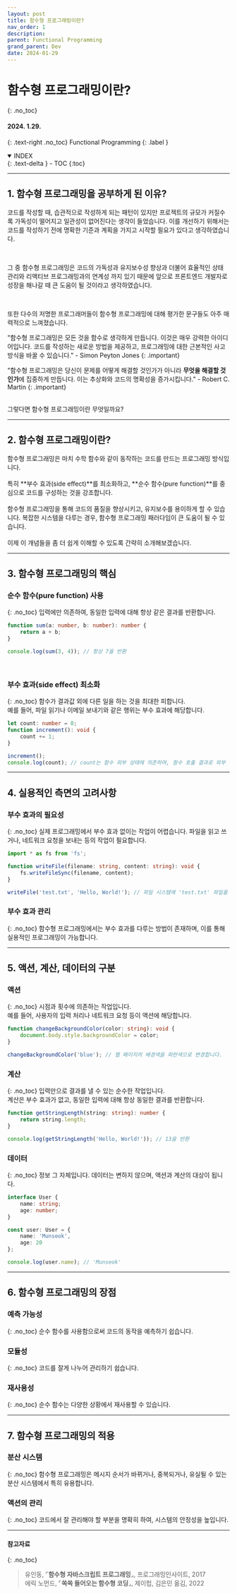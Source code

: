 ```yaml
---
layout: post
title: 함수형 프로그래밍이란?
nav_order: 1
description: 
parent: Functional Programming
grand_parent: Dev
date: 2024-01-29
---
```

# 함수형 프로그래밍이란?
{: .no_toc}
#### 2024. 1.29.
{: .text-right .no_toc}
Functional Programming
{: .label }

<details open markdown="block">
  <summary>
    INDEX
  </summary>
  {: .text-delta }
- TOC
{:toc}
</details>

---

## 1. 함수형 프로그래밍을 공부하게 된 이유?
코드를 작성할 때, 습관적으로 작성하게 되는 패턴이 있지만 프로젝트의 규모가 커질수록 가독성이 떨어지고 일관성이 없어진다는 생각이 들었습니다. 이를 개선하기 위해서는 코드를 작성하기 전에 명확한 기준과 계획을 가지고 시작할 필요가 있다고 생각하였습니다.

<br/>

그 중 함수형 프로그래밍은 코드의 가독성과 유지보수성 향상과 더불어 효율적인 상태 관리와 리액티브 프로그래밍과의 연계성 까지 있기 때문에 앞으로 프론트엔드 개발자로 성장을 해나갈 때 큰 도움이 될 것이라고 생각하였습니다.

<br/>

또한 다수의 저명한 프로그래머들이 함수형 프로그래밍에 대해 평가한 문구들도 아주 매력적으로 느껴졌습니다.

"함수형 프로그래밍은 모든 것을 함수로 생각하게 만듭니다. 이것은 매우 강력한 아이디어입니다. 코드를 작성하는 새로운 방법을 제공하고, 프로그래밍에 대한 근본적인 사고방식을 바꿀 수 있습니다." - Simon Peyton Jones
{: .important}
<br/>

"함수형 프로그래밍은 당신이 문제를 어떻게 해결할 것인가가 아니라 **무엇을 해결할 것인가**에 집중하게 만듭니다. 이는 추상화와 코드의 명확성을 증가시킵니다." - Robert C. Martin
{: .important}

<br/>
그렇다면 함수형 프로그래밍이란 무엇일까요?

---

## 2. 함수형 프로그래밍이란?
함수형 프로그래밍은 마치 수학 함수와 같이 동작하는 코드를 만드는 프로그래밍 방식입니다.  
<br/>
특히 **부수 효과(side effect)**를 최소화하고, **순수 함수(pure function)**를 중심으로 코드를 구성하는 것을 강조합니다.  
<br/>
함수형 프로그래밍을 통해 코드의 품질을 향상시키고, 유지보수를 용이하게 할 수 있습니다. 복잡한 시스템을 다루는 경우, 함수형 프로그래밍 패러다임이 큰 도움이 될 수 있습니다.  
<br/>
이제 이 개념들을 좀 더 쉽게 이해할 수 있도록 간략히 소개해보겠습니다.

---

## 3. 함수형 프로그래밍의 핵심
### 순수 함수(pure function) 사용
{: .no_toc}
입력에만 의존하여, 동일한 입력에 대해 항상 같은 결과를 반환합니다.
```ts
function sum(a: number, b: number): number {
    return a + b;
}

console.log(sum(3, 4)); // 항상 7을 반환
```
<br/>

### 부수 효과(side effect) 최소화
{: .no_toc}
함수가 결과값 외에 다른 일을 하는 것을 최대한 피합니다.  
예를 들어, 파일 읽기나 이메일 보내기와 같은 행위는 부수 효과에 해당합니다.
```ts
let count: number = 0;
function increment(): void {
    count += 1;
}

increment();
console.log(count); // count는 함수 외부 상태에 의존하며, 함수 호출 결과로 외부 상태가 변경됩니다.
```

---

## 4. 실용적인 측면의 고려사항
### 부수 효과의 필요성
{: .no_toc}
실제 프로그래밍에서 부수 효과 없이는 작업이 어렵습니다. 파일을 읽고 쓰거나, 네트워크 요청을 보내는 등의 작업이 필요합니다.
```ts
import * as fs from 'fs';

function writeFile(filename: string, content: string): void {
    fs.writeFileSync(filename, content);
}

writeFile('test.txt', 'Hello, World!'); // 파일 시스템에 'test.txt' 파일을 생성하며 내용을 씁니다.
```
### 부수 효과 관리
{: .no_toc}
함수형 프로그래밍에서는 부수 효과를 다루는 방법이 존재하며, 이를 통해 실용적인 프로그래밍이 가능합니다.

---

## 5. 액션, 계산, 데이터의 구분
### 액션
{: .no_toc}
시점과 횟수에 의존하는 작업입니다.  
예를 들어, 사용자의 입력 처리나 네트워크 요청 등이 액션에 해당합니다.  
```ts
function changeBackgroundColor(color: string): void {
    document.body.style.backgroundColor = color;
}

changeBackgroundColor('blue'); // 웹 페이지의 배경색을 파란색으로 변경합니다.
```
### 계산
{: .no_toc}
입력만으로 결과를 낼 수 있는 순수한 작업입니다.  
계산은 부수 효과가 없고, 동일한 입력에 대해 항상 동일한 결과를 반환합니다.  
```ts
function getStringLength(string: string): number {
    return string.length;
}

console.log(getStringLength('Hello, World!')); // 13을 반환
```
### 데이터
{: .no_toc}
정보 그 자체입니다. 데이터는 변하지 않으며, 액션과 계산의 대상이 됩니다.
```ts
interface User {
    name: string;
    age: number;
}

const user: User = {
    name: 'Munseok',
    age: 20
};

console.log(user.name); // 'Munseok'
```
---

## 6. 함수형 프로그래밍의 장점
### 예측 가능성
{: .no_toc}
순수 함수를 사용함으로써 코드의 동작을 예측하기 쉽습니다.
### 모듈성
{: .no_toc}
코드를 잘게 나누어 관리하기 쉽습니다.
### 재사용성
{: .no_toc}
순수 함수는 다양한 상황에서 재사용할 수 있습니다.

---

## 7. 함수형 프로그래밍의 적용
### 분산 시스템
{: .no_toc}
함수형 프로그래밍은 메시지 순서가 바뀌거나, 중복되거나, 유실될 수 있는 분산 시스템에서 특히 유용합니다.  
### 액션의 관리
{: .no_toc}
코드에서 잘 관리해야 할 부분을 명확히 하여, 시스템의 안정성을 높입니다.


---

#### 참고자료
{: .no_toc}
>유인동, ⌜**함수형 자바스크립트 프로그래밍**⌟, 프로그래밍인사이트, 2017  
>에릭 노먼드, ⌜**쏙쏙 들어오는 함수형 코딩**⌟, 제이펍, 김은민 옮김, 2022  
